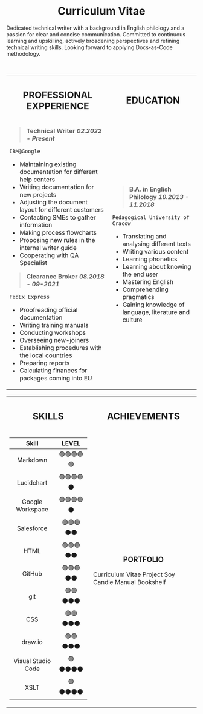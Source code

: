 <h1 align="center"> Curriculum Vitae </h1>
Dedicated technical writer with a background in English philology and a passion for clear and concise communication. Committed to continuous learning and upskilling, actively broadening perspectives and refining technical writing skills. Looking forward to applying Docs-as-Code methodology.

<br><table>
<tr><th><h2 align="center"> PROFESSIONAL EXPPERIENCE </h2></th><th><h2 align="center"> EDUCATION </h2></th></tr>
<tr><td>

>**Technical Writer *02.2022 - Present***

`IBM@Google`

- Maintaining existing documentation for different help centers
- Writing documentation for new projects 
- Adjusting the document layout for different customers 
- Contacting SMEs to gather information
- Making process flowcharts 
- Proposing new rules in the internal writer guide
- Cooperating with QA Specialist

>**Clearance Broker *08.2018 - 09-2021***

`FedEx Express`
- Proofreading official documentation 
- Writing training manuals 
- Conducting workshops 
- Overseeing new-joiners
- Establishing procedures with the local countries 
- Preparing reports
- Calculating finances for packages coming into EU

</td><td>

>**B.A. in English Philology *10.2013 - 11.2018***

`Pedagogical University of Cracow`
- Translating and analysing different texts
- Writing various content
- Learning phonetics 
- Learning about knowing the end user
- Mastering English 
- Comprehending pragmatics
- Gaining knowledge of language, literature and culture 

</td></tr> </table>

<table>
<tr><th><h2 align="center"> SKILLS </h2></th><th><h2 align="center"> ACHIEVEMENTS </h2></th></tr>
<tr><td>


|Skill|LEVEL|
|:---:|:---:|
|Markdown|🟢🟢🟢🟢🟢|
|Lucidchart|🟢🟢🟢🟢⚫|
|Google Workspace|🟢🟢🟢🟢⚫|
|Salesforce|🟢🟢🟢⚫⚫|
|HTML|🟢🟢🟢⚫⚫|
|GitHub|🟢🟢🟢⚫⚫|
|git|🟢🟢⚫⚫⚫|
|CSS|🟢🟢⚫⚫⚫|
|draw.io|🟢🟢⚫⚫⚫|
|Visual Studio Code|🟢⚫⚫⚫⚫|
|XSLT|🟢⚫⚫⚫⚫|

</td><td>
<h3 align="center"> PORTFOLIO </h3>

Curriculum Vitae Project
Soy Candle Manual
Bookshelf

</td></tr> </table>

